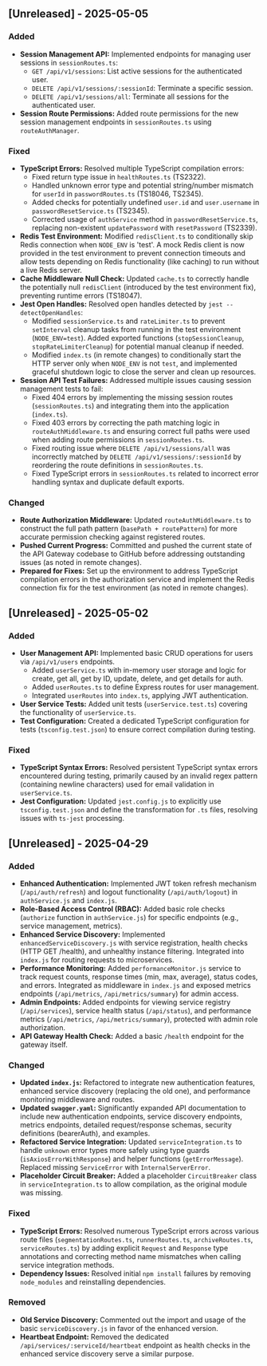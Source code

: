 ## [Unreleased] - 2025-05-05

### Added
- **Session Management API:** Implemented endpoints for managing user sessions in `sessionRoutes.ts`:
  - `GET /api/v1/sessions`: List active sessions for the authenticated user.
  - `DELETE /api/v1/sessions/:sessionId`: Terminate a specific session.
  - `DELETE /api/v1/sessions/all`: Terminate all sessions for the authenticated user.
- **Session Route Permissions:** Added route permissions for the new session management endpoints in `sessionRoutes.ts` using `routeAuthManager`.

### Fixed
- **TypeScript Errors:** Resolved multiple TypeScript compilation errors:
  - Fixed return type issue in `healthRoutes.ts` (TS2322).
  - Handled unknown error type and potential string/number mismatch for `userId` in `passwordRoutes.ts` (TS18046, TS2345).
  - Added checks for potentially undefined `user.id` and `user.username` in `passwordResetService.ts` (TS2345).
  - Corrected usage of `authService` method in `passwordResetService.ts`, replacing non-existent `updatePassword` with `resetPassword` (TS2339).
- **Redis Test Environment:** Modified `redisClient.ts` to conditionally skip Redis connection when `NODE_ENV` is 'test'. A mock Redis client is now provided in the test environment to prevent connection timeouts and allow tests depending on Redis functionality (like caching) to run without a live Redis server.
- **Cache Middleware Null Check:** Updated `cache.ts` to correctly handle the potentially null `redisClient` (introduced by the test environment fix), preventing runtime errors (TS18047).
- **Jest Open Handles:** Resolved open handles detected by `jest --detectOpenHandles`:
  - Modified `sessionService.ts` and `rateLimiter.ts` to prevent `setInterval` cleanup tasks from running in the test environment (`NODE_ENV=test`). Added exported functions (`stopSessionCleanup`, `stopRateLimiterCleanup`) for potential manual cleanup if needed.
  - Modified `index.ts` (in remote changes) to conditionally start the HTTP server only when `NODE_ENV` is not `test`, and implemented graceful shutdown logic to close the server and clean up resources.
- **Session API Test Failures:** Addressed multiple issues causing session management tests to fail:
  - Fixed 404 errors by implementing the missing session routes (`sessionRoutes.ts`) and integrating them into the application (`index.ts`).
  - Fixed 403 errors by correcting the path matching logic in `routeAuthMiddleware.ts` and ensuring correct full paths were used when adding route permissions in `sessionRoutes.ts`.
  - Fixed routing issue where `DELETE /api/v1/sessions/all` was incorrectly matched by `DELETE /api/v1/sessions/:sessionId` by reordering the route definitions in `sessionRoutes.ts`.
  - Fixed TypeScript errors in `sessionRoutes.ts` related to incorrect error handling syntax and duplicate default exports.

### Changed
- **Route Authorization Middleware:** Updated `routeAuthMiddleware.ts` to construct the full path pattern (`basePath + routePattern`) for more accurate permission checking against registered routes.
- **Pushed Current Progress:** Committed and pushed the current state of the API Gateway codebase to GitHub before addressing outstanding issues (as noted in remote changes).
- **Prepared for Fixes:** Set up the environment to address TypeScript compilation errors in the authorization service and implement the Redis connection fix for the test environment (as noted in remote changes).

## [Unreleased] - 2025-05-02

### Added
- **User Management API:** Implemented basic CRUD operations for users via `/api/v1/users` endpoints.
  - Added `userService.ts` with in-memory user storage and logic for create, get all, get by ID, update, delete, and get details for auth.
  - Added `userRoutes.ts` to define Express routes for user management.
  - Integrated `userRoutes` into `index.ts`, applying JWT authentication.
- **User Service Tests:** Added unit tests (`userService.test.ts`) covering the functionality of `userService.ts`.
- **Test Configuration:** Created a dedicated TypeScript configuration for tests (`tsconfig.test.json`) to ensure correct compilation during testing.

### Fixed
- **TypeScript Syntax Errors:** Resolved persistent TypeScript syntax errors encountered during testing, primarily caused by an invalid regex pattern (containing newline characters) used for email validation in `userService.ts`.
- **Jest Configuration:** Updated `jest.config.js` to explicitly use `tsconfig.test.json` and define the transformation for `.ts` files, resolving issues with `ts-jest` processing.

## [Unreleased] - 2025-04-29

### Added
- **Enhanced Authentication:** Implemented JWT token refresh mechanism (`/api/auth/refresh`) and logout functionality (`/api/auth/logout`) in `authService.js` and `index.js`.
- **Role-Based Access Control (RBAC):** Added basic role checks (`authorize` function in `authService.js`) for specific endpoints (e.g., service management, metrics).
- **Enhanced Service Discovery:** Implemented `enhancedServiceDiscovery.js` with service registration, health checks (HTTP GET /health), and unhealthy instance filtering. Integrated into `index.js` for routing requests to microservices.
- **Performance Monitoring:** Added `performanceMonitor.js` service to track request counts, response times (min, max, average), status codes, and errors. Integrated as middleware in `index.js` and exposed metrics endpoints (`/api/metrics`, `/api/metrics/summary`) for admin access.
- **Admin Endpoints:** Added endpoints for viewing service registry (`/api/services`), service health status (`/api/status`), and performance metrics (`/api/metrics`, `/api/metrics/summary`), protected with admin role authorization.
- **API Gateway Health Check:** Added a basic `/health` endpoint for the gateway itself.

### Changed
- **Updated `index.js`:** Refactored to integrate new authentication features, enhanced service discovery (replacing the old one), and performance monitoring middleware and routes.
- **Updated `swagger.yaml`:** Significantly expanded API documentation to include new authentication endpoints, service discovery endpoints, metrics endpoints, detailed request/response schemas, security definitions (bearerAuth), and examples.
- **Refactored Service Integration:** Updated `serviceIntegration.ts` to handle `unknown` error types more safely using type guards (`isAxiosErrorWithResponse`) and helper functions (`getErrorMessage`). Replaced missing `ServiceError` with `InternalServerError`.
- **Placeholder Circuit Breaker:** Added a placeholder `CircuitBreaker` class in `serviceIntegration.ts` to allow compilation, as the original module was missing.

### Fixed
- **TypeScript Errors:** Resolved numerous TypeScript errors across various route files (`segmentationRoutes.ts`, `runnerRoutes.ts`, `archiveRoutes.ts`, `serviceRoutes.ts`) by adding explicit `Request` and `Response` type annotations and correcting method name mismatches when calling service integration methods.
- **Dependency Issues:** Resolved initial `npm install` failures by removing `node_modules` and reinstalling dependencies.

### Removed
- **Old Service Discovery:** Commented out the import and usage of the basic `serviceDiscovery.js` in favor of the enhanced version.
- **Heartbeat Endpoint:** Removed the dedicated `/api/services/:serviceId/heartbeat` endpoint as health checks in the enhanced service discovery serve a similar purpose.

